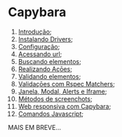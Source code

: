 # Capybara

1. [Introdução](https://github.com/brunobatista25/best_archer/blob/master/tests/Capybara/01-introducao.md);
2. [Instalando Drivers](https://github.com/brunobatista25/best_archer/blob/master/tests/Capybara/02-instalando_drivers.md);
3. [Configuração](https://github.com/brunobatista25/best_archer/blob/master/tests/Capybara/03-configurando_projeto.md);
4. [Acessando url](https://github.com/brunobatista25/best_archer/blob/master/tests/Capybara/04-acessando_url.md);
5. [Buscando elementos](https://github.com/brunobatista25/best_archer/blob/master/tests/Capybara/05-buscando_elementos.md);
6. [Realizando Açōes](https://github.com/brunobatista25/best_archer/blob/master/tests/Capybara/06-realizando_acoes.md);
7. [Validando elementos](https://github.com/brunobatista25/best_archer/blob/master/tests/Capybara/07-validando_elementos.md);
8. [Validaçōes com Rspec Matchers](https://github.com/brunobatista25/best_archer/blob/master/tests/Capybara/08-validacoes_com_rspec_matchers.md);
9. [Janela, Modal, Alerts e Iframe](https://github.com/brunobatista25/best_archer/blob/master/tests/Capybara/09-janelas_modal_alerts_iframe.md);
10. [Métodos de screenchots](https://github.com/brunobatista25/best_archer/blob/master/tests/Capybara/10-metodos_screenshots.md);
11. [Web responsiva com Capybara](https://github.com/brunobatista25/best_archer/blob/master/tests/Capybara/11-web_responsiva_capybara.md);
12. [Comandos Javascript](https://github.com/brunobatista25/best_archer/blob/master/tests/Capybara/12-comandos_javascript.md);

MAIS EM BREVE...